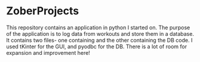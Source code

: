 ZoberProjects
=============

This repository contains an application in python I started on. 
The purpose of the application is to log data from workouts and 
store them in a database. It contains two files- one containing
and the other containing the DB code. I used tKinter for the GUI,
and pyodbc for the DB. There is a lot of room for expansion and
improvement here!
